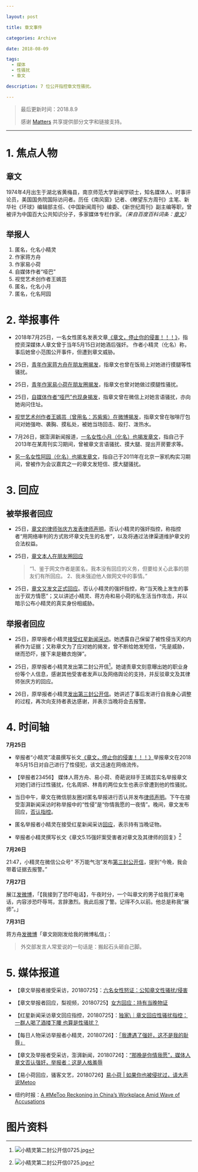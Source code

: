 ```yaml
---

layout: post

title: 章文事件

categories: Archive

date: 2018-08-09

tags:
  - 媒体
  - 性骚扰
  - 章文

description: 7 位公开指控章文性骚扰。

---
```


> 最后更新时间：2018.8.9
>
> 感谢 [Matters](https://matters.news/forum/?post=7e699bcc-cf40-4a39-ad09-2f845dd013dc) 共享提供部分文字和链接支持。

---

# 1. 焦点人物

## 章文

1974年4月出生于湖北省黄梅县，南京师范大学新闻学硕士，知名媒体人、时事评论员，美国国务院国际访问者。历任《南风窗》记者、《瞭望东方周刊》主笔、新华社《环球》编辑部主任、《中国新闻周刊》编委、《新世纪周刊》副主编等职，曾被评为中国百大公共知识分子，多家媒体专栏作家。*（来自百度百科词条：[章文](https://baike.baidu.com/item/%E7%AB%A0%E6%96%87/77586)）*

## 举报人

1. 匿名，化名小精灵
2. 作家蒋方舟
3. 作家易小荷
4. 自媒体作者“哑巴”
5. 视觉艺术创作者王嫣芸
6. 匿名，化名小月
7. 匿名，化名阿园

# 2. 举报事件

- 2018年7月25日，一名女性匿名发表文章[《章文，停止你的侵害！！！》](https://matters.news/forum/?post=64f0336b-86d6-47ee-b9f6-f84a0d37f869)，指控资深媒体人章文曾于当年5月15日对她酒后强奸。 作者小精灵（化名）称，事后她曾小范围公开事件，但遭到章文威胁。

- 25日，[青年作家蒋方舟在朋友圈揭发](https://matters.news/forum/?post=c0b98abb-1b54-4f12-b8fd-5891c48a2355)，指章文也曾在饭局上对她进行摸腿等性骚扰。

- 25日，[青年作家易小荷在朋友圈揭发](https://matters.news/forum/?post=4a26399f-83fc-43bb-8e94-ecde28dcf46b)，指章文也曾对她做过摸腿性骚扰。

- 25日，[自媒体作者“哑巴”也现身揭发](https://matters.news/forum/?post=c39a1b53-718d-48d4-81e1-1f83518b9558)，指章文曾在微信上对她言语骚扰，亦向她询问住址。

- [视觉艺术创作者王嫣芸（曾用名：苏紫紫）在微博揭发](https://matters.news/forum/?post=311de6e1-d937-4b54-b774-7d0206b33f77)，指章文曾在咖啡厅包间对她强吻、袭胸、摸私处，被她当场回击、殴打、泼热水。

- 7月26日，据澎湃新闻报道，[一名女性小月（化名）也揭发章文](https://matters.news/forum/?post=c7de873f-437a-466f-b2a2-7fc44ac2d3cf)，指自己于2013年在某周刊实习期间，曾被章文言语骚扰、摸大腿、提出开房要求等。

- [另一名女性阿园（化名）也揭发章文](https://matters.news/forum/?post=710a967d-ec13-4423-a9ea-21630a8c51b3)，指自己于2011年在北京一家机构实习期间，曾被作为会议嘉宾之一的章文发短信、摸大腿骚扰。

# 3. 回应

## 被举报者回应

- 25日，[章文的律师张庆方发表律师声明](https://matters.news/forum/?post=846ceed0-09c4-422c-8bf1-875f370bb9ea)，否认小精灵的强奸指控，称指控者“用网络审判的方式败坏章文先生的名誉”，以及将通过法律渠道维护章文的合法权益。

- 25日，[章文本人在朋友圈回应](https://matters.news/forum/?post=e5b0e760-e310-4c4d-a1a0-039c100fd923)
  > “1、鉴于网文作者是匿名，我本没有回应的义务，但要给关心此事的朋友们有所回应。
  > 2、我未强迫他人做网文中的事情。”

- 25日，[章文又发文正式回应](https://matters.news/forum/?post=7ac5038f-1198-4559-b16e-e423b35f0114)。否认小精灵的强奸指控，称“当天晚上发生的事出于双方情愿”；又以讲述小精灵、蒋方舟和易小荷的私生活当作攻击，并以暗示公布小精灵的真实身份相威胁。

## 举报者回应

- 25日，原举报者小精灵[接受红星新闻采访](https://matters.news/forum/?post=94ea8c2b-6df0-46e2-99ee-3e01dcc55ccc)。她透露自己保留了被性侵当天的内裤作为证据；又称章文为了应对她的揭发，曾不断给她发短信，“先是威胁，继而恐吓，接下来是糖衣炮弹”。

- 25日，原举报者小精灵发出第二封公开信[^1]。她谴责章文刻意曝出她的职业身份等个人信息，感谢其他受害者发声以及网络舆论的支持，并反驳章文及其律师张庆方的回应。

- 26日，原举报者小精灵[发出第三封公开信](https://matters.news/forum/?post=15293e9e-d9e8-4695-bc55-24c5a084f0d5)。她讲述了事后发进行自我身心调整的过程，再次向支持者表达感谢，并表示当晚将会去报警。


# 4. 时间轴

**7月25日**

- 举报者“小精灵”凌晨撰写长文[《章文，停止你的侵害！！！》](https://matters.news/forum/?post=64f0336b-86d6-47ee-b9f6-f84a0d37f869)举报章文在2018年5月15日对自己进行了性侵犯，该文迅速在网络流传。

- 【举报者23456】 媒体人蒋方舟、易小荷、奇葩说辩手王嫣芸实名举报章文对她们进行过性骚扰，化名周妍、林青的两位女生也表示曾遭到他的性骚扰。

- 当日中午，章文在微信朋友圈对匿名举报进行否认并发布[律师声明](https://matters.news/forum/?post=846ceed0-09c4-422c-8bf1-875f370bb9ea)。下午在接受澎湃新闻采访时称举报中的“性侵”是“你情我愿的一夜情”。晚间，章文发布回应，[否认指控](https://matters.news/forum/?post=7ac5038f-1198-4559-b16e-e423b35f0114)。

- 匿名举报者小精灵在接受红星新闻采访[回应](http://www.sohu.com/a/243309906_617717)，表示持有当晚证物。

- 举报者小精灵撰写长文《章文5.15强奸案受害者对章文及其律师的回复》[^1]


**7月26日**

21:47，小精灵在微信公众号“ 不万能气泡”发布[第三封公开信](https://mp.weixin.qq.com/s/slC68BpDXJo1AKlh1bE6og)，提到“今晚，我会带着证据去报警。”

**7月27日**

展江[发微博](https://weibo.com/1896697435/GrNjk0DCj)，「【我接到了恐吓电话】，午夜时分，一个叫章文的男子给我打来电话，内容涉恐吓辱骂，言辞激烈。我此后报了警。记得不久以前。他总是称我“展师”。」

**7月31日**

蒋方舟[发微博](https://weibo.com/1049198655/GsvchF5Zi)「章文刚刚发给我的微博私信」：
> 外交部发言人常爱说的一句话是：搬起石头砸自己脚。

# 5. 媒体报道

- 【章文举报者接受采访，20180725】：[六名女性怒证：公知章文性骚扰/侵害](https://mp.weixin.qq.com/s?src=11&timestamp=1533824715&ver=1050&signature=PBut2AXVLVsNlaeTapEp-5-KU-BZkO4LklIWHloQD1xfQSl5VMf6P1ycbbRLKv5xYOT-AfdGa2n3Jq5whAz4soZQwIs8CpjutcutAq1GbN6MSuJh85yNPPGPITJSDPRt&new=1)

- 【章文举报者回应，梨视频，20180725】[女方回应：持有当晚物证](https://m.weibo.cn/detail/4265708814558982?sudaref=shimo.im&display=0&retcode=6102)

- 【红星新闻采访章文回应指控，20180725】：[独家\｜章文回应性骚扰指控：一群人喝了酒搂下腰 也算是性骚扰？](https://open.toutiao.com/a6582019924519027204/?utm_campaign=open&utm_medium=webview&utm_source=huawei_fyp_api&item_id=6582019924519027204&a_t=1015411369721591845276669955&gy=62005534a4cdcbe0e5b90e9d78c1853f52cd71a91644f11c41f6267ce469f2ffe8411a6030291f91ede89c344240ed6c1947277ba565c53fadaf26c7839fdad5&label=click_news_hot&crypt=2111&hw_version=b200)

- 【每日人物采访举报者小精灵，20180726】：[「我遭遇了强奸，这不是我的耻辱」](https://mp.weixin.qq.com/s?__biz=MjEwMzA5NTcyMQ==&mid=2653089736&idx=1&sn=b352762d18d4e38c40a21b3c111c8073&chksm=4eb3090e79c480188d0eacc3a599b3fd69f82f9d6ec19cd092b0eb0803b3938911e0ac01c300&scene=0&pass_ticket=2xAamdbbH%2BxHwctvgbgO4L%2BziQjheDNJWtnzOe3dnH3gAlwToWGlPS%2BgD5ECIDDs#rd)

- 【章文及举报者受采访，澎湃新闻，20180726】：[“那晚是你情我愿”，媒体人章文否认强奸，举报者：这是人格羞辱 ](https://mp.weixin.qq.com/s/Yz1KDRCEMPqrJK-3J0uXIg)

- 【易小荷回应，骚客文艺，20180726】[易小荷 \| 如果你也被侵扰过，请大声说Metoo](https://mp.weixin.qq.com/s/L4XGMbCzfrOIefQArO3Ydw)

- 纽约时报：[A #MeToo Reckoning in China’s Workplace Amid Wave of Accusations](https://www.nytimes.com/2018/07/26/world/asia/china-metoo.html)

# 图片资料

[^1]:![小精灵第二封公开信0725.jpg](https://i.loli.net/2018/08/09/5b6c4c29267fc.jpg)
